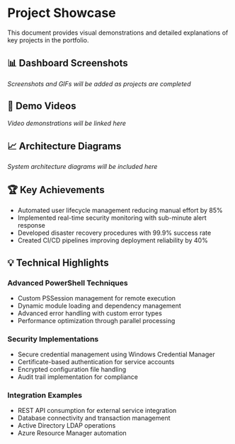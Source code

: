 # Project Showcase

This document provides visual demonstrations and detailed explanations of key projects in the portfolio.

## 📊 Dashboard Screenshots

*Screenshots and GIFs will be added as projects are completed*

## 🎥 Demo Videos

*Video demonstrations will be linked here*

## 📈 Architecture Diagrams

*System architecture diagrams will be included here*

## 🏆 Key Achievements

- Automated user lifecycle management reducing manual effort by 85%
- Implemented real-time security monitoring with sub-minute alert response
- Developed disaster recovery procedures with 99.9% success rate
- Created CI/CD pipelines improving deployment reliability by 40%

## 💡 Technical Highlights

### Advanced PowerShell Techniques
- Custom PSSession management for remote execution
- Dynamic module loading and dependency management
- Advanced error handling with custom error types
- Performance optimization through parallel processing

### Security Implementations
- Secure credential management using Windows Credential Manager
- Certificate-based authentication for service accounts
- Encrypted configuration file handling
- Audit trail implementation for compliance

### Integration Examples
- REST API consumption for external service integration
- Database connectivity and transaction management
- Active Directory LDAP operations
- Azure Resource Manager automation